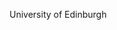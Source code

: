 [//]: # (Created by ./bin/manage_files.pl from ./species/Acanthocheilonema_viteae/PRJEB1697/Acanthocheilonema_viteae_PRJEB1697.summary.html on Fri Jun 12 11:03:27 2020)
University of Edinburgh
